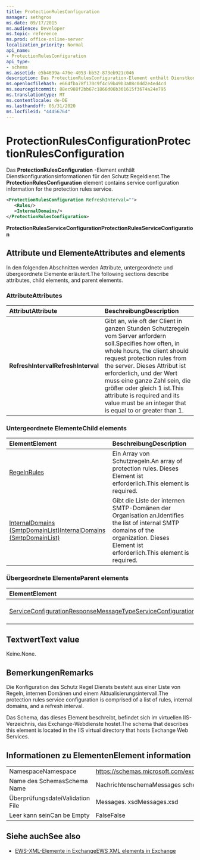 ```yaml
---
title: ProtectionRulesConfiguration
manager: sethgros
ms.date: 09/17/2015
ms.audience: Developer
ms.topic: reference
ms.prod: office-online-server
localization_priority: Normal
api_name:
- ProtectionRulesConfiguration
api_type:
- schema
ms.assetid: e5b4699a-476e-4053-bb52-873eb921c046
description: Das ProtectionRulesConfiguration-Element enthält Dienstkonfigurationsinformationen für den Schutz Regeldienst.
ms.openlocfilehash: e664fba78f170c9f4c59b49b3a08c0dd2e4ed4cd
ms.sourcegitcommit: 88ec988f2bb67c1866d06b361615f3674a24e795
ms.translationtype: MT
ms.contentlocale: de-DE
ms.lasthandoff: 05/31/2020
ms.locfileid: "44456764"
---
```

# <a name="protectionrulesconfiguration"></a><span data-ttu-id="3ab16-103">ProtectionRulesConfiguration</span><span class="sxs-lookup"><span data-stu-id="3ab16-103">ProtectionRulesConfiguration</span></span>

<span data-ttu-id="3ab16-104">Das **ProtectionRulesConfiguration** -Element enthält Dienstkonfigurationsinformationen für den Schutz Regeldienst.</span><span class="sxs-lookup"><span data-stu-id="3ab16-104">The **ProtectionRulesConfiguration** element contains service configuration information for the protection rules service.</span></span> 
  
```XML
<ProtectionRulesConfiguration RefreshInterval="">
   <Rules/>
   <InternalDomains/>
</ProtectionRulesConfiguration>
```

 <span data-ttu-id="3ab16-105">**ProtectionRulesServiceConfiguration**</span><span class="sxs-lookup"><span data-stu-id="3ab16-105">**ProtectionRulesServiceConfiguration**</span></span>
## <a name="attributes-and-elements"></a><span data-ttu-id="3ab16-106">Attribute und Elemente</span><span class="sxs-lookup"><span data-stu-id="3ab16-106">Attributes and elements</span></span>

<span data-ttu-id="3ab16-107">In den folgenden Abschnitten werden Attribute, untergeordnete und übergeordnete Elemente erläutert.</span><span class="sxs-lookup"><span data-stu-id="3ab16-107">The following sections describe attributes, child elements, and parent elements.</span></span>
  
### <a name="attributes"></a><span data-ttu-id="3ab16-108">Attribute</span><span class="sxs-lookup"><span data-stu-id="3ab16-108">Attributes</span></span>

|<span data-ttu-id="3ab16-109">**Attribut**</span><span class="sxs-lookup"><span data-stu-id="3ab16-109">**Attribute**</span></span>|<span data-ttu-id="3ab16-110">**Beschreibung**</span><span class="sxs-lookup"><span data-stu-id="3ab16-110">**Description**</span></span>|
|:-----|:-----|
|<span data-ttu-id="3ab16-111">**RefreshInterval**</span><span class="sxs-lookup"><span data-stu-id="3ab16-111">**RefreshInterval**</span></span> <br/> |<span data-ttu-id="3ab16-112">Gibt an, wie oft der Client in ganzen Stunden Schutzregeln vom Server anfordern soll.</span><span class="sxs-lookup"><span data-stu-id="3ab16-112">Specifies how often, in whole hours, the client should request protection rules from the server.</span></span> <span data-ttu-id="3ab16-113">Dieses Attribut ist erforderlich, und der Wert muss eine ganze Zahl sein, die größer oder gleich 1 ist.</span><span class="sxs-lookup"><span data-stu-id="3ab16-113">This attribute is required and its value must be an integer that is equal to or greater than 1.</span></span>  <br/> |
   
### <a name="child-elements"></a><span data-ttu-id="3ab16-114">Untergeordnete Elemente</span><span class="sxs-lookup"><span data-stu-id="3ab16-114">Child elements</span></span>

|<span data-ttu-id="3ab16-115">**Element**</span><span class="sxs-lookup"><span data-stu-id="3ab16-115">**Element**</span></span>|<span data-ttu-id="3ab16-116">**Beschreibung**</span><span class="sxs-lookup"><span data-stu-id="3ab16-116">**Description**</span></span>|
|:-----|:-----|
|[<span data-ttu-id="3ab16-117">Regeln</span><span class="sxs-lookup"><span data-stu-id="3ab16-117">Rules </span></span>](rules-ex15websvcsotherref.md) <br/> |<span data-ttu-id="3ab16-118">Ein Array von Schutzregeln.</span><span class="sxs-lookup"><span data-stu-id="3ab16-118">An array of protection rules.</span></span> <span data-ttu-id="3ab16-119">Dieses Element ist erforderlich.</span><span class="sxs-lookup"><span data-stu-id="3ab16-119">This element is required.</span></span>  <br/> |
|[<span data-ttu-id="3ab16-120">InternalDomains (SmtpDomainList)</span><span class="sxs-lookup"><span data-stu-id="3ab16-120">InternalDomains (SmtpDomainList)</span></span>](internaldomains-smtpdomainlist.md) <br/> |<span data-ttu-id="3ab16-121">Gibt die Liste der internen SMTP-Domänen der Organisation an.</span><span class="sxs-lookup"><span data-stu-id="3ab16-121">Identifies the list of internal SMTP domains of the organization.</span></span> <span data-ttu-id="3ab16-122">Dieses Element ist erforderlich.</span><span class="sxs-lookup"><span data-stu-id="3ab16-122">This element is required.</span></span>  <br/> |
   
### <a name="parent-elements"></a><span data-ttu-id="3ab16-123">Übergeordnete Elemente</span><span class="sxs-lookup"><span data-stu-id="3ab16-123">Parent elements</span></span>

|<span data-ttu-id="3ab16-124">**Element**</span><span class="sxs-lookup"><span data-stu-id="3ab16-124">**Element**</span></span>|<span data-ttu-id="3ab16-125">**Beschreibung**</span><span class="sxs-lookup"><span data-stu-id="3ab16-125">**Description**</span></span>|
|:-----|:-----|
|[<span data-ttu-id="3ab16-126">ServiceConfigurationResponseMessageType</span><span class="sxs-lookup"><span data-stu-id="3ab16-126">ServiceConfigurationResponseMessageType</span></span>](serviceconfigurationresponsemessagetype.md) <br/> |<span data-ttu-id="3ab16-127">Enthält Dienst Konfigurationseinstellungen.</span><span class="sxs-lookup"><span data-stu-id="3ab16-127">Contains service configuration settings.</span></span>  <br/> |
   
## <a name="text-value"></a><span data-ttu-id="3ab16-128">Textwert</span><span class="sxs-lookup"><span data-stu-id="3ab16-128">Text value</span></span>

<span data-ttu-id="3ab16-129">Keine.</span><span class="sxs-lookup"><span data-stu-id="3ab16-129">None.</span></span>
  
## <a name="remarks"></a><span data-ttu-id="3ab16-130">Bemerkungen</span><span class="sxs-lookup"><span data-stu-id="3ab16-130">Remarks</span></span>

<span data-ttu-id="3ab16-131">Die Konfiguration des Schutz Regel Diensts besteht aus einer Liste von Regeln, internen Domänen und einem Aktualisierungsintervall.</span><span class="sxs-lookup"><span data-stu-id="3ab16-131">The protection rules service configuration is comprised of a list of rules, internal domains, and a refresh interval.</span></span>
  
<span data-ttu-id="3ab16-132">Das Schema, das dieses Element beschreibt, befindet sich im virtuellen IIS-Verzeichnis, das Exchange-Webdienste hostet.</span><span class="sxs-lookup"><span data-stu-id="3ab16-132">The schema that describes this element is located in the IIS virtual directory that hosts Exchange Web Services.</span></span>
  
## <a name="element-information"></a><span data-ttu-id="3ab16-133">Informationen zu Elementen</span><span class="sxs-lookup"><span data-stu-id="3ab16-133">Element information</span></span>

|||
|:-----|:-----|
|<span data-ttu-id="3ab16-134">Namespace</span><span class="sxs-lookup"><span data-stu-id="3ab16-134">Namespace</span></span>  <br/> |https://schemas.microsoft.com/exchange/services/2006/messages  <br/> |
|<span data-ttu-id="3ab16-135">Name des Schemas</span><span class="sxs-lookup"><span data-stu-id="3ab16-135">Schema Name</span></span>  <br/> |<span data-ttu-id="3ab16-136">Nachrichtenschema</span><span class="sxs-lookup"><span data-stu-id="3ab16-136">Messages schema</span></span>  <br/> |
|<span data-ttu-id="3ab16-137">Überprüfungsdatei</span><span class="sxs-lookup"><span data-stu-id="3ab16-137">Validation File</span></span>  <br/> |<span data-ttu-id="3ab16-138">Messages. xsd</span><span class="sxs-lookup"><span data-stu-id="3ab16-138">Messages.xsd</span></span>  <br/> |
|<span data-ttu-id="3ab16-139">Leer kann sein</span><span class="sxs-lookup"><span data-stu-id="3ab16-139">Can be Empty</span></span>  <br/> |<span data-ttu-id="3ab16-140">False</span><span class="sxs-lookup"><span data-stu-id="3ab16-140">False</span></span>  <br/> |
   
## <a name="see-also"></a><span data-ttu-id="3ab16-141">Siehe auch</span><span class="sxs-lookup"><span data-stu-id="3ab16-141">See also</span></span>



- [<span data-ttu-id="3ab16-142">EWS-XML-Elemente in Exchange</span><span class="sxs-lookup"><span data-stu-id="3ab16-142">EWS XML elements in Exchange</span></span>](ews-xml-elements-in-exchange.md)

